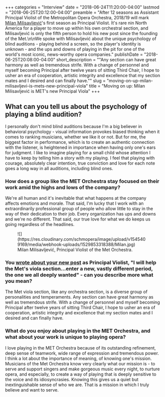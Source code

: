 +++
categories = "Interview"
date = "2018-06-24T11:20:00-04:00"
lastmod = "2018-06-25T20:12:00-04:00"
preamble = "After 12 seasons as Assistant Principal Violist of the Metropolitan Opera Orchestra, 2018/19 will mark [Milan Milisavljević](http://milanmilisavljevic.com/news-articles/milan-wins-the-position-of-principal-violist-of-the-metropolitan-opera-orchestra/)'s first season as Principal Violist. It's rare nin North America for a player to move up within his own orchestral section, and Milisavljević is only the fifth person to hold his new post since the founding of the Met.\n\nWe spoke with Milisavljević about the unique psychology of blind auditions - playing behind a screen, so the player's identity is unknown - and the ups and downs of playing in the pit for one of the world's most iconic, news-worthy opera companies."
publishDate = "2018-06-25T20:08:00-04:00"
short_description = "&quot;Any section can have great harmony as well as tremendous strife. With a change of personnel and myself becoming Principal after twelve years of sitting Third Chair, I hope to usher an era of cooperation, artistic integrity and excellence that my section mates and I desired and can finally have.&quot;"
slug = "moving-on-up-milan-milisavljevi-is-mets-new-principal-viola"
title = "Moving on up: Milan Milisavljević is MET&#039;s new Principal Viola"
+++

## What can you tell us about the psychology of playing a blind audition?

I personally don't mind blind auditions because I'm a big believer in behavioral psychology - visual information provokes biased thinking when it comes to ranking musicians, whether we like it or not. But for me, the biggest factor in performance, which is to create an authentic connection with the listener, is heightened in importance when having only one's ears for judgment. I like to imagine playing for a small child whose attention I have to keep by telling him a story with my playing. I feel that playing with courage, absolutely clear intention, true conviction and love for each note goes a long way in all auditions, including blind ones. 

### How does a group like the MET Orchestra stay focused on their work amid the highs and lows of the company?

We're all human and it's inevitable that what happens at the company affects emotions and morale. That said, I'm lucky that I work with an extraordinarily professional group of people who allow little to stay in the way of their dedication to their job. Every organization has ups and downs and we're no different. That said, our true love for what we do keeps us going regardless of the headlines.

<figure data-type="image">
![](https://res.cloudinary.com/schmopera/image/upload/v1545409169/media/webhook-uploads/1529853318388/Milan.jpg)
<figcaption>Milan Milisavljević, Principal Violist of the Met Orchestra.</figcaption>
</figure>

### You [wrote about your new post](http://milanmilisavljevic.com/news-articles/milan-wins-the-position-of-principal-violist-of-the-metropolitan-opera-orchestra/) as Principal Violist, "I will help the Met's viola section...enter a new, vastly different period, the one we all deeply wanted" - can you describe more what you mean?

The Met viola section, like any orchestra section, is a diverse group of personalities and temperaments. Any section can have great harmony as well as tremendous strife. With a change of personnel and myself becoming Principal after twelve years of sitting Third Chair, I hope to usher an era of cooperation, artistic integrity and excellence that my section mates and I desired and can finally have. 

### What do you enjoy about playing in the MET Orchestra, and what about your work is unique to playing opera?

I love playing in the MET Orchestra because of its outstanding refinement, deep sense of teamwork, wide range of expression and tremendous power. I think a lot about the importance of meaning, of knowing one's mission. Musicians of the Met Orchestra know very clearly what our mission is - to serve and support singers and make gorgeous music every night, to nurture opera, and especially, to create a way of playing that is deeply sensitive to the voice and its idiosyncrasies. Knowing this gives us a quiet but inextinguishable sense of who we are. That is a mission in which I truly believe and want to serve.
